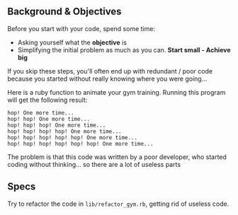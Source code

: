 ## Background & Objectives

Before you start with your code, spend some time:

- Asking yourself what the **objective** is
- Simplifying the initial problem as much as you can. **Start small - Achieve big**

If you skip these steps, you'll often end up with redundant / poor code because you started without really knowing where you were going...

Here is a ruby function to animate your gym training. Running this program will get the following result:

```
hop! One more time...
hop! hop! One more time...
hop! hop! hop! One more time...
hop! hop! hop! hop! One more time...
hop! hop! hop! hop! hop! One more time...
hop! hop! hop! hop! hop! hop! One more time...
```

The problem is that this code was written by a poor developer, who started coding without thinking... so there are a lot of useless parts

## Specs

Try to refactor the code in `lib/refactor_gym.rb`, getting rid of useless code.
